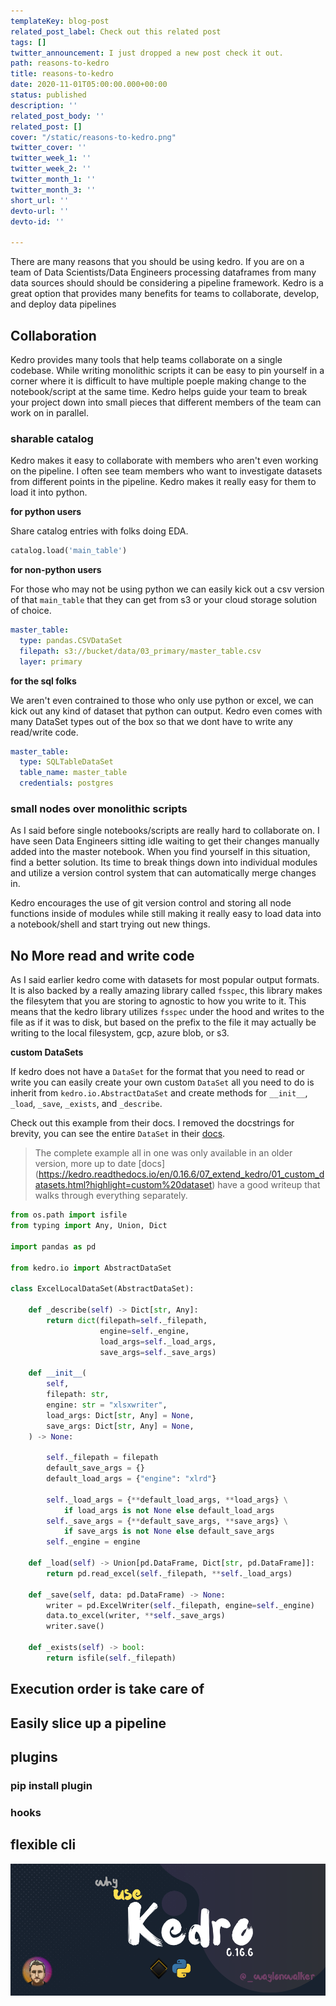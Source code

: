 ```yaml
---
templateKey: blog-post
related_post_label: Check out this related post
tags: []
twitter_announcement: I just dropped a new post check it out.
path: reasons-to-kedro
title: reasons-to-kedro
date: 2020-11-01T05:00:00.000+00:00
status: published
description: ''
related_post_body: ''
related_post: []
cover: "/static/reasons-to-kedro.png"
twitter_cover: ''
twitter_week_1: ''
twitter_week_2: ''
twitter_month_1: ''
twitter_month_3: ''
short_url: ''
devto-url: ''
devto-id: ''

---
```

There are many reasons that you should be using kedro.  If you are on a team of Data Scientists/Data Engineers processing dataframes from many data sources should should be considering a pipeline framework.  Kedro is a great option that provides many benefits for teams to collaborate, develop, and deploy data pipelines


## Collaboration

Kedro provides many tools that help teams collaborate on a single codebase.  While writing monolithic scripts it can be easy to pin yourself in a corner where it is difficult to have multiple poeple making change to the notebook/script at the same time.  Kedro helps guide your team to break your project down into small pieces that different members of the team can work on in parallel.

### sharable catalog

Kedro makes it easy to collaborate with members who aren't even working on the pipeline.  I often see team members who want to investigate datasets from different points in the pipeline.  Kedro makes it really easy for them to load it into python.

**for python users**

Share catalog entries with folks doing EDA.

``` python
catalog.load('main_table')
```

**for non-python users**

For those who may not be using python we can easily kick out a csv version of that `main_table` that they can get from s3 or your cloud storage solution of choice.

``` yaml
master_table:
  type: pandas.CSVDataSet
  filepath: s3://bucket/data/03_primary/master_table.csv
  layer: primary
```

**for the sql folks**

We aren't even contrained to those who only use python or excel, we can kick out any kind of dataset that python can output.  Kedro even comes with many DataSet types out of the box so that we dont have to write any read/write code.

``` yaml
master_table:
  type: SQLTableDataSet
  table_name: master_table
  credentials: postgres
```

### small nodes over monolithic scripts

As I said before single notebooks/scripts are really hard to collaborate on.  I have seen Data Engineers sitting idle waiting to get their changes manually added into the master notebook.  When you find yourself in this situation, find a better solution.  Its time to break things down into individual modules and utilize a version control system that can automatically merge changes in.

Kedro encourages the use of git version control and storing all node functions inside of modules while still making it really easy to load data into a notebook/shell and start trying out new things.

## No More read and write code

As I said earlier kedro come with datasets for most popular output formats.  It is also backed by a really amazing library called `fsspec`, this library makes the filesytem that you are storing to agnostic to how you write to it.  This means that the kedro library utilizes `fsspec` under the hood and writes to the file as if it was to disk, but based on the prefix to the file it may actually be writing to the local filesystem, gcp, azure blob, or s3.

**custom DataSets**

If kedro does not have a `DataSet` for the format that you need to read or write you can easily create your own custom `DataSet`  all you need to do is inherit from `kedro.io.AbstractDataSet` and create methods for `__init__`, `_load`, `_save`, `_exists`, and `_describe`.

Check out this example from their docs.  I removed the docstrings for brevity, you can see the entire `DataSet` in their [docs](https://kedro.readthedocs.io/en/0.15.2/03_tutorial/03_set_up_data.html?highlight=custom%20dataset#creating-custom-datasets).

> The complete example all in one was only available in an older version, more up to date [docs] (https://kedro.readthedocs.io/en/0.16.6/07_extend_kedro/01_custom_datasets.html?highlight=custom%20dataset) have a good writeup that walks through everything separately.


``` python
from os.path import isfile
from typing import Any, Union, Dict

import pandas as pd

from kedro.io import AbstractDataSet

class ExcelLocalDataSet(AbstractDataSet):

    def _describe(self) -> Dict[str, Any]:
        return dict(filepath=self._filepath,
                    engine=self._engine,
                    load_args=self._load_args,
                    save_args=self._save_args)

    def __init__(
        self,
        filepath: str,
        engine: str = "xlsxwriter",
        load_args: Dict[str, Any] = None,
        save_args: Dict[str, Any] = None,
    ) -> None:

        self._filepath = filepath
        default_save_args = {}
        default_load_args = {"engine": "xlrd"}

        self._load_args = {**default_load_args, **load_args} \
            if load_args is not None else default_load_args
        self._save_args = {**default_save_args, **save_args} \
            if save_args is not None else default_save_args
        self._engine = engine

    def _load(self) -> Union[pd.DataFrame, Dict[str, pd.DataFrame]]:
        return pd.read_excel(self._filepath, **self._load_args)

    def _save(self, data: pd.DataFrame) -> None:
        writer = pd.ExcelWriter(self._filepath, engine=self._engine)
        data.to_excel(writer, **self._save_args)
        writer.save()

    def _exists(self) -> bool:
        return isfile(self._filepath)
```

## Execution order is take care of


## Easily slice up a pipeline

## plugins

### pip install plugin

### hooks

## flexible cli

![](/static/reasons-to-kedro-1.png)